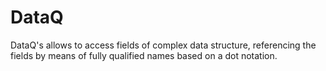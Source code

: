 # DataQ

DataQ's allows to access fields of complex data structure, referencing the fields by means of fully qualified names based on a dot notation.


